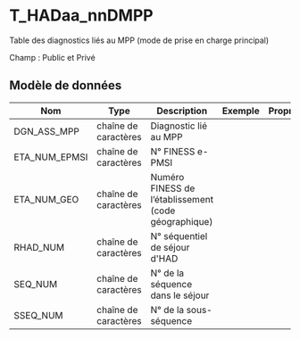 # T_HADaa_nnDMPP

Table des diagnostics liés au MPP (mode de prise en charge principal)

Champ : Public et Privé


## Modèle de données

|Nom|Type|Description|Exemple|Propriétés|
|-|-|-|-|-|
|DGN_ASS_MPP|chaîne de caractères|Diagnostic lié au MPP|||
|ETA_NUM_EPMSI|chaîne de caractères|N° FINESS e-PMSI|||
|ETA_NUM_GEO|chaîne de caractères|Numéro FINESS de l’établissement (code géographique)|||
|RHAD_NUM|chaîne de caractères|N° séquentiel de séjour d'HAD|||
|SEQ_NUM|chaîne de caractères|N° de la séquence dans le séjour|||
|SSEQ_NUM|chaîne de caractères|N° de la sous-séquence|||
